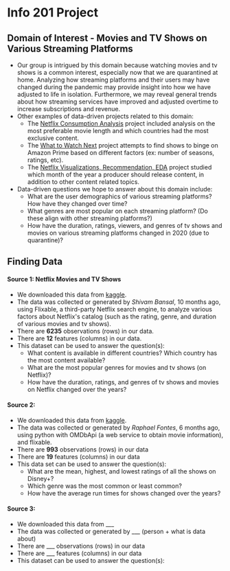 # Info 201 Project
## Domain of Interest - Movies and TV Shows on Various Streaming Platforms

- Our group is intrigued by this domain because watching movies and tv shows is a common interest, especially now that we are quarantined at home. Analyzing how streaming platforms and their users may have changed during the pandemic may provide insight into how we have adjusted to life in isolation. Furthermore, we may reveal general trends about how streaming services have improved and adjusted overtime to increase subscriptions and revenue. 
- Other examples of data-driven projects related to this domain:
    - The [Netflix Consumption Analysis](https://www.kaggle.com/sahib12/netflix-consumption-analysis) project included analysis on the most preferable movie length and which countries had the most exclusive content.
    - The [What to Watch Next](https://www.kaggle.com/vishynair/what-to-watch-next-analysis-of-amazon-prime-shows/notebook) project attempts to find shows to binge on Amazon Prime based on different factors (ex: number of seasons, ratings, etc).  
    - The [Netflix Visualizations, Recommendation, EDA](https://www.kaggle.com/niharika41298/netflix-visualizations-recommendation-eda/notebook) project studied which month of the year a producer should release content, in addition to other content related topics. 
- Data-driven questions we hope to answer about this domain include:
    - What are the user demographics of various streaming platforms? How have they changed over time?
    - What genres are most popular on each streaming platform? (Do these align with other streaming platforms?)
    - How have the duration, ratings, viewers, and genres of tv shows and movies on various streaming platforms changed in 2020 (due to quarantine)?

## Finding Data
#### Source 1: Netflix Movies and TV Shows
- We downloaded this data from [kaggle](https://www.kaggle.com/shivamb/netflix-shows).
- The data was collected or generated by _Shivam Bansal_, 10 months ago, using Flixable, a third-party Netflix search engine, to analyze various factors about Netflix's catalog (such as the rating, genre, and duration of various movies and tv shows).
- There are **6235** observations (rows) in our data.
- There are **12** features (columns) in our data.
- This dataset can be used to answer the question(s):
    - What content is available in different countries? Which country has the most content available?
    - What are the most popular genres for movies and tv shows (on Netflix)?
    - How have the duration, ratings, and genres of tv shows and movies on Netflix changed over the years?

#### Source 2:
- We downloaded this data from [kaggle](https://www.kaggle.com/unanimad/disney-plus-shows).
- The data was collected or generated by _Raphael Fontes_, 6 months ago, using python with OMDbApi (a web service to obtain movie information), and flixable.
- There are **993** observations (rows) in our data
- There are **19** features (columns) in our data
- This data set can be used to answer the question(s):
    - What are the mean, highest, and lowest ratings of all the shows on Disney+?
    - Which genre was the most common or least common?
    - How have the average run times for shows changed over the years?

#### Source 3:
- We downloaded this data from ___
- The data was collected or generated by ___ (person + what is data about)
- There are ___ observations (rows) in our data
- There are ___ features (columns) in our data
- This dataset can be used to answer the question(s):
